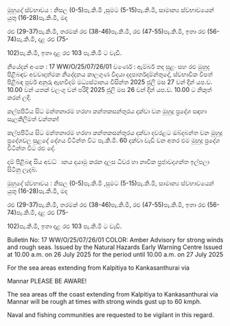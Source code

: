 මුහුදේ ස්වභාවය : නිසල (0-5)පැ.කි.මී ,සුමට (5-15)පැ.කි.මී, සාමාන්‍ය ස්වභාවයෙන් යුතු (16-28)පැ.කි.මී, මද

රළු (29-37)පැ.කි.මී, තරමක් රළු (38-46)පැ.කි.මී, රළු (47-55)පැ.කි.මී, ඉතා රළු (56-74)පැ.කි.මී, දළ රළු (75-

102)පැ.කි.මී, ඉතා දළ රළු 103 පැ.කි.මී ට වැඩි.

නියේදන්‍ අංකෙ : 17 WW/O/25/07/26/01 වර්ණෙ : ඇම්බර් තද සුළං සහ රළු මුහුද පිළිබඳව අවවාදාත්මක නිදේදනය කාලගුණ විදයා දදපාර්තදම්න්තුදේ, ස්වභාවික විපත් පිළිබඳ පූර්ව අනුරු ඇඟවීදම් මධ්‍යස්ථානය විසින්ත 2025 ජුලි මස 27 වන්‍ දින්‍ යප.ව. 10.00 වන්‍ යතක් වලංගු වන්‍ පරිදි 2025 ජුලි මස 26 වන්‍ දින්‍ යප.ව. 10.00 ට නිකුත් කරන්‍ ලදි.

කල්පපිටිය සිට මන්තනාරම හරහා කන්තකසන්තුරය දක්වා වන මුහුදු ප්‍රදේශ සඳහා සැලකිලිමත් වන්තන!

කල්පපිටිය සිට මන්තනාරම හරහා කන්තකසන්තුරය දක්වා දවරළට ඔබ්දබන්ත වන මුහුදු ප්‍රදේශවල සුළදේ දේගය විටින්ත විට පැ.කි.මී. 60 දක්වා වැඩි වන අතර එම මුහුදු ප්‍රදේශ විටින්ත විට රළු දේ.

දම් පිළිබඳ සිය අවධ්‍ානය දයාමු කරන දලස ධීවර හා නාවික ප්‍රජාවදගන්ත ඉල්පලා සිටිනු ලැදබ්.

මුහුදේ ස්වභාවය : නිසල (0-5)පැ.කි.මී ,සුමට (5-15)පැ.කි.මී, සාමාන්‍ය ස්වභාවයෙන් යුතු (16-28)පැ.කි.මී, මද

රළු (29-37)පැ.කි.මී, තරමක් රළු (38-46)පැ.කි.මී, රළු (47-55)පැ.කි.මී, ඉතා රළු (56-74)පැ.කි.මී, දළ රළු (75-

102)පැ.කි.මී, ඉතා දළ රළු 103 පැ.කි.මී ට වැඩි.

Bulletin No: 17 WW/O/25/07/26/01 COLOR: Amber Advisory for strong winds and rough seas. Issued by the Natural Hazards Early Warning Centre Issued at 10.00 a.m. on 26 July 2025 for the period until 10.00 a.m. on 27 July 2025

For the sea areas extending from Kalpitiya to Kankasanthurai via

Mannar PLEASE BE AWARE!

The sea areas off the coast extending from Kalpitiya to Kankasanthurai via Mannar will be rough at times with strong winds gust up to 60 kmph.

Naval and fishing communities are requested to be vigilant in this regard.